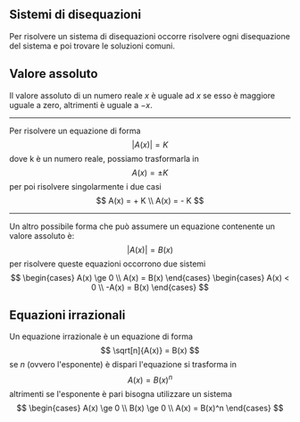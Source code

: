 ## Sistemi di disequazioni
Per risolvere un sistema di disequazioni occorre risolvere ogni disequazione del sistema e poi trovare le soluzioni comuni.


## Valore assoluto
Il valore assoluto di un numero reale $x$ è uguale ad $x$ se esso è maggiore uguale a zero, altrimenti è uguale a $-x$.

---
Per risolvere un equazione di forma
$$ |A(x)| = K $$
dove k è un numero reale, possiamo trasformarla in
$$ A(x) = \pm K $$
per poi risolvere singolarmente i due casi
$$ A(x) = + K \\ A(x) = - K $$

---
Un altro possibile forma che può assumere un equazione contenente un valore assoluto è:
$$ |A(x)| = B(x) $$
per risolvere queste equazioni occorrono due sistemi
$$ \begin{cases}
    A(x) \ge 0 \\ A(x) = B(x)
\end{cases} \begin{cases}
    A(x) < 0 \\ -A(x) = B(x)
\end{cases} $$


## Equazioni irrazionali
Un equazione irrazionale è un equazione di forma
$$ \sqrt[n]{A(x)} = B(x) $$
se $n$ (ovvero l'esponente) è dispari l'equazione si trasforma in
$$ A(x) = B(x)^n $$
altrimenti se l'esponente è pari bisogna utilizzare un sistema
$$ \begin{cases}
    A(x) \ge 0 \\ B(x) \ge 0 \\ A(x) = B(x)^n
\end{cases} $$